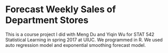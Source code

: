 # Forecast Weekly Sales of Department Stores

This is a course project I did with Meng Du and Yiqin Wu for STAT 542 Statistical Learning in spring 2017 at UIUC. We programmed in R. We used auto regression model and exponential smoothing forecast model.